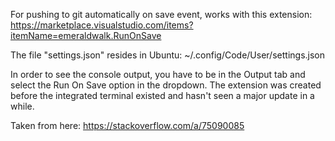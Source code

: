 For pushing to git automatically on save event,
works with this extension:
https://marketplace.visualstudio.com/items?itemName=emeraldwalk.RunOnSave

The file "settings.json" resides in Ubuntu: ~/.config/Code/User/settings.json



In order to see the console output, you have to be in the Output tab and select the Run On Save option in the dropdown. The extension was created before the integrated terminal existed and hasn't seen a major update in a while.

Taken from here: https://stackoverflow.com/a/75090085